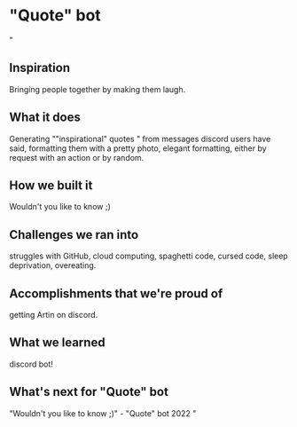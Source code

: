 # "Quote" bot
"
## Inspiration
Bringing people together by making them laugh.

## What it does
Generating ""inspirational" quotes " from messages discord users have said, formatting them with a pretty photo, elegant formatting, either by request with an action or by random.

## How we built it
Wouldn't you like to know ;)

## Challenges we ran into
struggles with GitHub, cloud computing, spaghetti code, cursed code, sleep deprivation, overeating.

## Accomplishments that we're proud of
getting Artin on discord.

## What we learned
discord bot!

## What's next for "Quote" bot
"Wouldn't you like to know ;)" - "Quote" bot 2022
"
